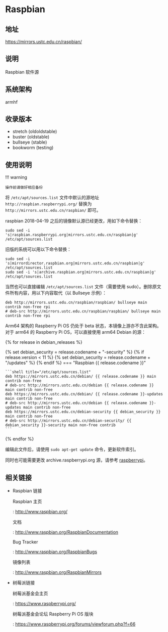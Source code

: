 # Raspbian

## 地址

<https://mirrors.ustc.edu.cn/raspbian/>

## 说明

Raspbian 软件源

## 系统架构

armhf

## 收录版本

- stretch (oldoldstable)
- buster (oldstable)
- bullseye (stable)
- bookworm (testing)

## 使用说明

!!! warning

    操作前请做好相应备份

将 `/etc/apt/sources.list`
文件中默认的源地址 `http://raspbian.raspberrypi.org/` 替换为
`http://mirrors.ustc.edu.cn/raspbian/` 即可。

raspbian 2018-04-19 之后的镜像默认源已经更改，用如下命令替换：

    sudo sed -i 's|raspbian.raspberrypi.org|mirrors.ustc.edu.cn/raspbian|g' /etc/apt/sources.list

旧版的系统可以用以下命令替换：

    sudo sed -i 's|mirrordirector.raspbian.org|mirrors.ustc.edu.cn/raspbian|g' /etc/apt/sources.list
    sudo sed -i 's|archive.raspbian.org|mirrors.ustc.edu.cn/raspbian|g' /etc/apt/sources.list

当然也可以直接编辑 `/etc/apt/sources.list`
 文件（需要使用
sudo）。删除原文件所有内容，用以下内容取代（以 Bullseye 示例）：

    deb http://mirrors.ustc.edu.cn/raspbian/raspbian/ bullseye main contrib non-free rpi
    # deb-src http://mirrors.ustc.edu.cn/raspbian/raspbian/ bullseye main contrib non-free rpi

Arm64 架构的 Raspberry Pi OS 仍处于 beta 状态，本镜像上游亦不含此架构。对于 arm64 的 Raspberry Pi OS，可以直接使用 arm64 Debian 的源：

{% for release in debian_releases %}

{% set debian_security = release.codename + "-security" %}
{% if release.version < 11 %}
{% set debian_security = release.codename + "/updates" %}
{% endif %}
=== "Raspbian {{ release.codename }}"

    ```shell title="/etc/apt/sources.list"
    deb https://mirrors.ustc.edu.cn/debian/ {{ release.codename }} main contrib non-free
    # deb-src http://mirrors.ustc.edu.cn/debian {{ release.codename }} main contrib non-free
    deb https://mirrors.ustc.edu.cn/debian/ {{ release.codename }}-updates main contrib non-free
    # deb-src http://mirrors.ustc.edu.cn/debian {{ release.codename }}-updates main contrib non-free
    deb https://mirrors.ustc.edu.cn/debian-security {{ debian_security }} main contrib non-free
    # deb-src http://mirrors.ustc.edu.cn/debian-security/ {{ debian_security }}-security main non-free contrib
    ```
{% endfor %}

编辑此文件后，请使用 `sudo apt-get update` 命令，更新软件索引。

同时也可能需要更改 archive.raspberrypi.org 源，请参考 [raspberrypi](raspberrypi.md)。

## 相关链接

- Raspbian 链接

    Raspbian 主页

    :   <http://www.raspbian.org/>

    文档

    :   <http://www.raspbian.org/RaspbianDocumentation>

    Bug Tracker

    :   <http://www.raspbian.org/RaspbianBugs>

    镜像列表

    :   <http://www.raspbian.org/RaspbianMirrors>

- 树莓派链接

    树莓派基金会主页

    :   <https://www.raspberrypi.org/>

    树莓派基金会论坛 Raspberry Pi OS 版块

    :   <https://www.raspberrypi.org/forums/viewforum.php?f=66>
